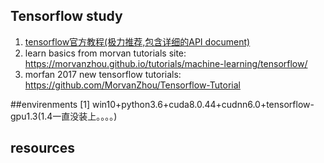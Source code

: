 Tensorflow study
----------
1. [tensorflow官方教程(极力推荐,包含详细的API document)](https://tensorflow.google.cn/)
1. learn basics from morvan tutorials site: https://morvanzhou.github.io/tutorials/machine-learning/tensorflow/
2. morfan 2017 new tensorflow tutorials: https://github.com/MorvanZhou/Tensorflow-Tutorial

##envirenments
[1] win10+python3.6+cuda8.0.44+cudnn6.0+tensorflow-gpu1.3(1.4一直没装上。。。。)


## resources
